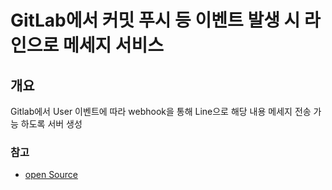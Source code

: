 # GitLab에서 커밋 푸시 등 이벤트 발생 시 라인으로 메세지 서비스

## 개요
Gitlab에서 User 이벤트에 따라 webhook을 통해 Line으로 해당 내용 메세지 전송 가능 하도록 서버 생성

### 참고
* [open Source](https://github.com/sarawukl/gitlab-line-notify)
    
